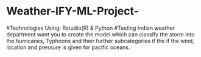 # Weather-IFY-ML-Project-
#Technologies Using: Rstudio(R) & Python
#Testing
Indian weather department want you to create the model which can classify the storm into the hurricanes, 
Typhoons and their further subcategories if the if the wind, location and pressure is given for pacific oceans.


